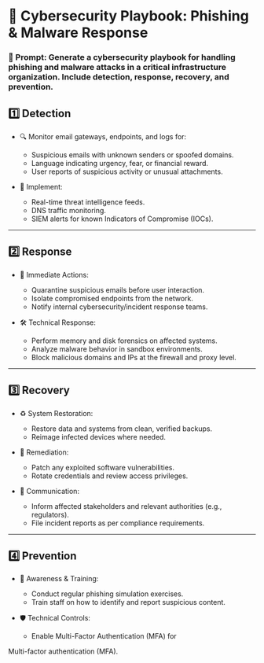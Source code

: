 # 🔐 Cybersecurity Playbook: Phishing & Malware Response  
### 🔹 Prompt: Generate a cybersecurity playbook for handling phishing and malware attacks in a critical infrastructure organization. Include detection, response, recovery, and prevention.

## 1️⃣ Detection

- 🔍 Monitor email gateways, endpoints, and logs for:
  - Suspicious emails with unknown senders or spoofed domains.
  - Language indicating urgency, fear, or financial reward.
  - User reports of suspicious activity or unusual attachments.

- 🧠 Implement:
  - Real-time threat intelligence feeds.
  - DNS traffic monitoring.
  - SIEM alerts for known Indicators of Compromise (IOCs).

---

## 2️⃣ Response

- 🚨 Immediate Actions:
  - Quarantine suspicious emails before user interaction.
  - Isolate compromised endpoints from the network.
  - Notify internal cybersecurity/incident response teams.

- 🛠️ Technical Response:
  - Perform memory and disk forensics on affected systems.
  - Analyze malware behavior in sandbox environments.
  - Block malicious domains and IPs at the firewall and proxy level.

---

## 3️⃣ Recovery

- ♻️ System Restoration:
  - Restore data and systems from clean, verified backups.
  - Reimage infected devices where needed.

- 🔧 Remediation:
  - Patch any exploited software vulnerabilities.
  - Rotate credentials and review access privileges.

- 📣 Communication:
  - Inform affected stakeholders and relevant authorities (e.g., regulators).
  - File incident reports as per compliance requirements.

---

## 4️⃣ Prevention

- 🧠 Awareness & Training:
  - Conduct regular phishing simulation exercises.
  - Train staff on how to identify and report suspicious content.

- 🛡️ Technical Controls:
  - Enable Multi-Factor Authentication (MFA) for


Multi-factor authentication (MFA).

